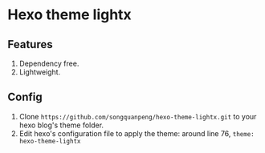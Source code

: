 # Hexo theme lightx
## Features
1. Dependency free.
2. Lightweight.

## Config
1. Clone `https://github.com/songquanpeng/hexo-theme-lightx.git` to your hexo blog's theme folder.
2. Edit hexo's configuration file to apply the theme: around line 76, `theme: hexo-theme-lightx`

